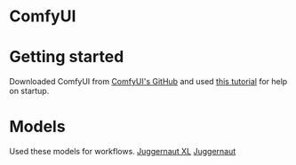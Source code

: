 # ComfyUI

# Getting started
Downloaded ComfyUI from [ComfyUI's GitHub]([https://github.com](https://github.com/comfyanonymous/ComfyUI?tab=readme-ov-file)) 
and used [this tutorial]([https://github.com](https://www.youtube.com/watch?v=Zko_s2LO9Wo)) for help on startup. 

# Models
Used these models for workflows.
[Juggernaut XL]([https://github.com](https://civitai.com/models/133005?modelVersionId=456194))
[Juggernaut]([https://github.com](https://civitai.com/models/46422/juggernaut))



